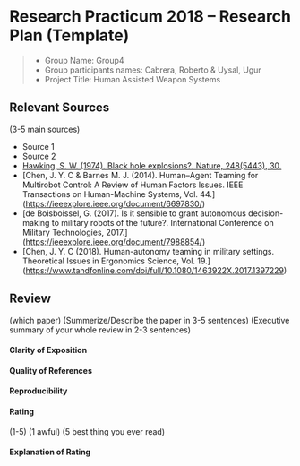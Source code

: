 # Research Practicum 2018 – Research Plan (Template)

> * Group Name: Group4
> * Group participants names: Cabrera, Roberto & Uysal, Ugur
> * Project Title: Human Assisted Weapon Systems

## Relevant Sources

(3-5 main sources)

* Source 1
* Source 2
* [Hawking, S. W. (1974). Black hole explosions?. Nature, 248(5443), 30.](http://citeseerx.ist.psu.edu/viewdoc/download?doi=10.1.1.75.3702&rep=rep1&type=pdf)
* [Chen, J. Y. C & Barnes M. J. (2014). Human–Agent Teaming for Multirobot Control: A Review of Human Factors Issues.  IEEE Transactions on Human-Machine Systems, Vol. 44.] (https://ieeexplore.ieee.org/document/6697830/)
* [de Boisboissel, G. (2017). Is it sensible to grant autonomous decision-making to military robots of the future?. International Conference on Military Technologies, 2017.] (https://ieeexplore.ieee.org/document/7988854/)
* [Chen, J. Y. C (2018). Human-autonomy teaming in military settings.  Theoretical Issues in Ergonomics Science, Vol. 19.] (https://www.tandfonline.com/doi/full/10.1080/1463922X.2017.1397229)

## Review

(which paper)
(Summerize/Describe the paper in 3-5 sentences)
(Executive summary of your whole review in 2-3 sentences)

#### Clarity of Exposition

#### Quality of References

#### Reproducibility

#### Rating

(1-5)
(1 awful)
(5 best thing you ever read)

#### Explanation of Rating
